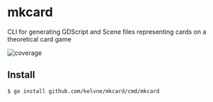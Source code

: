 # mkcard
CLI for generating GDScript and Scene files representing cards on a theoretical card game

![coverage](https://raw.githubusercontent.com/kelvne/mkcard/badges/.badges/main/coverage.svg)

## Install

```bash
$ go install github.com/kelvne/mkcard/cmd/mkcard
```